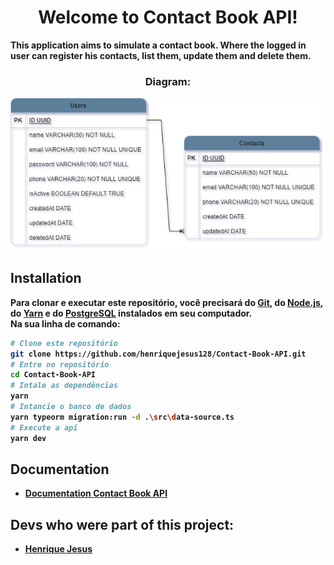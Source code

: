 <h1 align="center">Welcome to <strong>Contact Book API!<strong></h1>

This application aims to simulate a contact book. Where the logged in user can register his contacts, list them, update them and delete them.

<h3 align="center">Diagram:</h3>

![Library](Contact-Book-diagram.png)

<h2>Installation</h2>

Para clonar e executar este repositório, você precisará do [Git](https://git-scm.com), do [Node.js](https://nodejs.org/pt-br/download/), do [Yarn](https://classic.yarnpkg.com/lang/en/docs/install/) e do [PostgreSQL](https://www.postgresql.org/download/) instalados em seu computador. \
Na sua linha de comando:

```bash
# Clone este repositório
git clone https://github.com/henriquejesus128/Contact-Book-API.git
# Entre no repositório
cd Contact-Book-API
# Intale as dependências
yarn
# Intancie o banco de dados
yarn typeorm migration:run -d .\src\data-source.ts
# Execute a api
yarn dev
```

## Documentation

- [Documentation Contact Book API](https://henriquejesus128.github.io/Documentation-Contact-Book-API/)

## Devs who were part of this project:

- [Henrique Jesus](https://www.linkedin.com/in/henrique-jesus128/)
